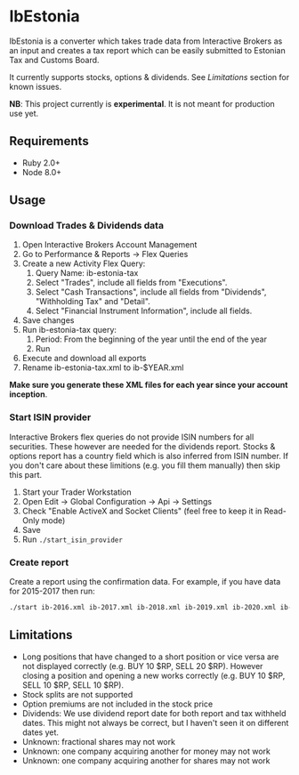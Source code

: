# IbEstonia

IbEstonia is a converter which takes trade data from Interactive Brokers as an input and creates a tax report which can be easily submitted to Estonian Tax and Customs Board.

It currently supports stocks, options & dividends. See *Limitations* section for known issues.

**NB**: This project currently is **experimental**. It is not meant for production use yet.

## Requirements

* Ruby 2.0+
* Node 8.0+

## Usage

### Download Trades & Dividends data

1. Open Interactive Brokers Account Management
2. Go to Performance & Reports -> Flex Queries
3. Create a new Activity Flex Query:
    1. Query Name: ib-estonia-tax
    2. Select "Trades", include all fields from "Executions".
    3. Select "Cash Transactions", include all fields from "Dividends", "Withholding Tax" and "Detail".
    4. Select "Financial Instrument Information", include all fields.
4. Save changes
5. Run ib-estonia-tax query:
    1. Period: From the beginning of the year until the end of the year
    2. Run
5. Execute and download all exports
6. Rename ib-estonia-tax.xml to ib-$YEAR.xml

**Make sure you generate these XML files for each year since your account inception**.

### Start ISIN provider

Interactive Brokers flex queries do not provide ISIN numbers for all securities. These however are needed for the dividends report. Stocks & options report has a country field which is also inferred from ISIN number. If you don't care about these limitions (e.g. you fill them manually) then skip this part.

1. Start your Trader Workstation
2. Open Edit -> Global Configuration -> Api -> Settings
3. Check "Enable ActiveX and Socket Clients" (feel free to keep it in Read-Only mode)
4. Save
5. Run `./start_isin_provider`

### Create report

Create a report using the confirmation data. For example, if you have data for 2015-2017 then run:
```sh
./start ib-2016.xml ib-2017.xml ib-2018.xml ib-2019.xml ib-2020.xml ib-2021.xml
```

## Limitations

* Long positions that have changed to a short position or vice versa are not displayed correctly (e.g. BUY 10 $RP, SELL 20 $RP). However closing a position and opening a new works correctly (e.g. BUY 10 $RP, SELL 10 $RP, SELL 10 $RP).
* Stock splits are not supported
* Option premiums are not included in the stock price
* Dividends: We use dividend report date for both report and tax withheld dates. This might not always be correct, but I haven't seen it on different dates yet.
* Unknown: fractional shares may not work
* Unknown: one company acquiring another for money may not work
* Unknown: one company acquiring another for shares may not work
